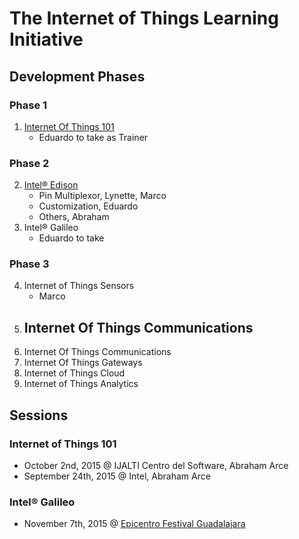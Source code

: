 The Internet of Things Learning Initiative
==

## Development Phases

### Phase 1
1. [Internet Of Things 101](https://theiotlearninginitiative.gitbooks.io/internetofthings101/)
   - Eduardo to take as Trainer

### Phase 2
2. [Intel® Edison](https://theiotlearninginitiative.gitbooks.io/inteledison/)
   - Pin Multiplexor, Lynette, Marco
   - Customization, Eduardo
   - Others, Abraham
3. Intel® Galileo
   - Eduardo to take

### Phase 3
4. Internet of Things Sensors
   - Marco
5. Internet Of Things Communications
   - 
6. Internet Of Things Communications
7. Internet Of Things Gateways
8. Internet of Things Cloud
9. Internet of Things Analytics

## Sessions

### Internet of Things 101
- October 2nd, 2015 @ IJALTI Centro del Software, Abraham Arce
- September 24th, 2015 @ Intel, Abraham Arce

### Intel® Galileo
- November 7th, 2015 @ [Epicentro Festival Guadalajara](http://www.epicentrofestival.com/)